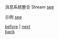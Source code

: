 消息系统整合 Stream [see](8/1.md)  

示例 [see](8/2.md)  

[before](7.md) | [next](9.md)  
[back](../12.md)  